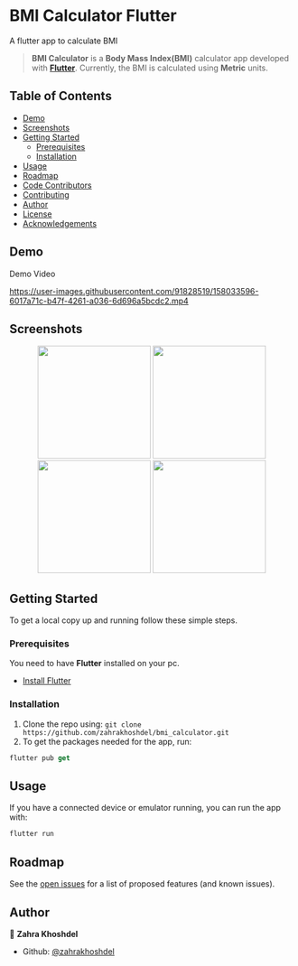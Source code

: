 # BMI Calculator Flutter

A flutter app to calculate BMI

> **BMI Calculator** is a **Body Mass Index(BMI)** calculator app developed with **[Flutter](https://github.com/flutter/flutter)**.
Currently, the BMI is calculated using **Metric** units.

## Table of Contents

* [Demo](#demo)
* [Screenshots](#screenshots)
* [Getting Started](#getting-started)
  * [Prerequisites](#prerequisites)
  * [Installation](#installation)
* [Usage](#usage)
* [Roadmap](#roadmap)
* [Code Contributors](#code-contributors)
* [Contributing](#-contributing)
* [Author](#author)
* [License](#-license)
* [Acknowledgements](#acknowledgements)

## Demo

Demo Video

https://user-images.githubusercontent.com/91828519/158033596-6017a71c-b47f-4261-a036-6d696a5bcdc2.mp4

## Screenshots

<p align="center">
    <img src="https://user-images.githubusercontent.com/91828519/158034224-cc1e9d34-c290-42d7-9bba-8ccb65a8a33c.png" width="200">
    <img src="https://user-images.githubusercontent.com/91828519/158034227-f9c433ca-4274-4b75-8875-5af081d9f920.png" width="200">
    <img src="https://user-images.githubusercontent.com/91828519/158034216-d7e3e076-b1b7-48f8-8d34-97e1b95e79c4.png" width="200">
    <img src="https://user-images.githubusercontent.com/91828519/158034222-adf7643c-8463-4c0b-b1b5-1642dac8b3b5.png" width="200">
</p>

## Getting Started

To get a local copy up and running follow these simple steps.

### Prerequisites

You need to have **Flutter** installed on your pc.
* [Install Flutter](https://flutter.dev/docs/get-started/install)

### Installation

1. Clone the repo using: `git clone https://github.com/zahrakhoshdel/bmi_calculator.git`
2. To get the packages needed for the app, run:
```Dart
flutter pub get
```

## Usage

If you have a connected device or emulator running, you can run the app with:
```Dart
flutter run
```
## Roadmap

See the [open issues](https://github.com/halildurmus/bmi-calculator/issues) for a list of proposed features (and known issues).

## Author

👤 **Zahra Khoshdel**

- Github: [@zahrakhoshdel](https://github.com/zahrakhoshdel "zahrakhoshdel")

